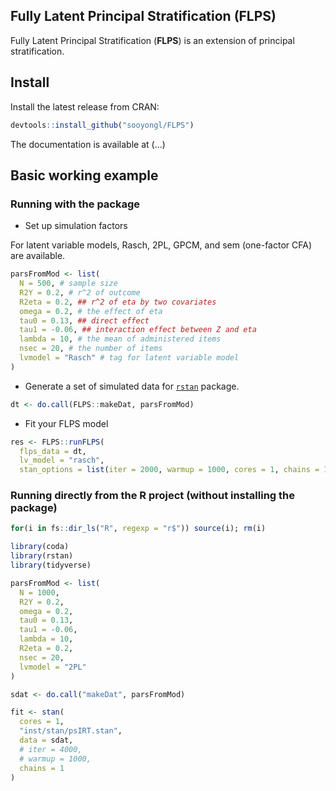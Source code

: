 
## Fully Latent Principal Stratification (FLPS)

Fully Latent Principal Stratification (**FLPS**) is an extension of
principal stratification.

## Install

Install the latest release from CRAN:

``` r
devtools::install_github("sooyongl/FLPS")
```

The documentation is available at (…)

## Basic working example

### Running with the package

-   Set up simulation factors

For latent variable models, Rasch, 2PL, GPCM, and sem (one-factor CFA)
are available.

``` r
parsFromMod <- list(
  N = 500, # sample size
  R2Y = 0.2, # r^2 of outcome
  R2eta = 0.2, ## r^2 of eta by two covariates
  omega = 0.2, # the effect of eta
  tau0 = 0.13, ## direct effect
  tau1 = -0.06, ## interaction effect between Z and eta
  lambda = 10, # the mean of administered items
  nsec = 20, # the number of items
  lvmodel = "Rasch" # tag for latent variable model
)
```

-   Generate a set of simulated data for
    [`rstan`](https://github.com/stan-dev/rstan) package.

``` r
dt <- do.call(FLPS::makeDat, parsFromMod)
```

-   Fit your FLPS model

``` r
res <- FLPS::runFLPS(
  flps_data = dt,
  lv_model = "rasch",
  stan_options = list(iter = 2000, warmup = 1000, cores = 1, chains = 1))
```

### Running directly from the R project (without installing the package)

``` r
for(i in fs::dir_ls("R", regexp = "r$")) source(i); rm(i)

library(coda)
library(rstan)
library(tidyverse)

parsFromMod <- list(
  N = 1000, 
  R2Y = 0.2,
  omega = 0.2,
  tau0 = 0.13,
  tau1 = -0.06,
  lambda = 10,
  R2eta = 0.2,
  nsec = 20,
  lvmodel = "2PL"
)

sdat <- do.call("makeDat", parsFromMod)

fit <- stan(
  cores = 1,
  "inst/stan/psIRT.stan",
  data = sdat,
  # iter = 4000,
  # warmup = 1000,
  chains = 1
)
```

